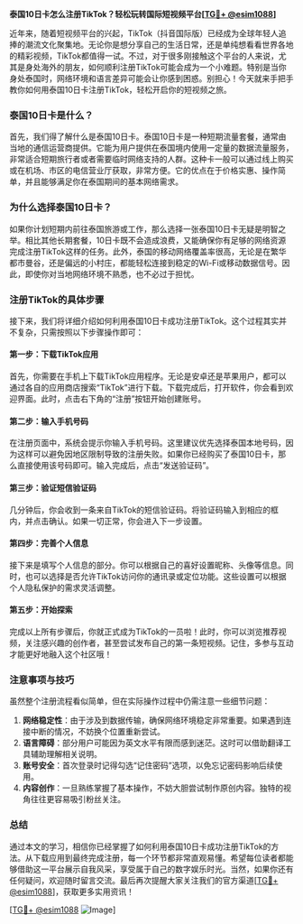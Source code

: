 **泰国10日卡怎么注册TikTok？轻松玩转国际短视频平台[[TG💪+ @esim1088](https://t.me/s/esim1088)]**

近年来，随着短视频平台的兴起，TikTok（抖音国际版）已经成为全球年轻人追捧的潮流文化聚集地。无论你是想分享自己的生活日常，还是单纯想看看世界各地的精彩视频，TikTok都值得一试。不过，对于很多刚接触这个平台的人来说，尤其是身处海外的朋友，如何顺利注册TikTok可能会成为一个小难题。特别是当你身处泰国时，网络环境和语言差异可能会让你感到困惑。别担心！今天就来手把手教你如何用泰国10日卡注册TikTok，轻松开启你的短视频之旅。

### 泰国10日卡是什么？

首先，我们得了解什么是泰国10日卡。泰国10日卡是一种短期流量套餐，通常由当地的通信运营商提供。它能为用户提供在泰国境内使用一定量的数据流量服务，非常适合短期旅行者或者需要临时网络支持的人群。这种卡一般可以通过线上购买或在机场、市区的电信营业厅获取，非常方便。它的优点在于价格实惠、操作简单，并且能够满足你在泰国期间的基本网络需求。

### 为什么选择泰国10日卡？

如果你计划短期内前往泰国旅游或工作，那么选择一张泰国10日卡无疑是明智之举。相比其他长期套餐，10日卡既不会造成浪费，又能确保你有足够的网络资源完成注册TikTok这样的任务。此外，泰国的移动网络覆盖率很高，无论是在繁华都市曼谷，还是偏远的小村庄，都能轻松连接到稳定的Wi-Fi或移动数据信号。因此，即使你对当地网络环境不熟悉，也不必过于担忧。

### 注册TikTok的具体步骤

接下来，我们将详细介绍如何利用泰国10日卡成功注册TikTok。这个过程其实并不复杂，只需按照以下步骤操作即可：

#### 第一步：下载TikTok应用

首先，你需要在手机上下载TikTok应用程序。无论是安卓还是苹果用户，都可以通过各自的应用商店搜索“TikTok”进行下载。下载完成后，打开软件，你会看到欢迎界面。此时，点击右下角的“注册”按钮开始创建账号。

#### 第二步：输入手机号码

在注册页面中，系统会提示你输入手机号码。这里建议优先选择泰国本地号码，因为这样可以避免因地区限制导致的注册失败。如果你已经购买了泰国10日卡，那么直接使用该号码即可。输入完成后，点击“发送验证码”。

#### 第三步：验证短信验证码

几分钟后，你会收到一条来自TikTok的短信验证码。将验证码输入到相应的框内，并点击确认。如果一切正常，你会进入下一步设置。

#### 第四步：完善个人信息

接下来是填写个人信息的部分。你可以根据自己的喜好设置昵称、头像等信息。同时，也可以选择是否允许TikTok访问你的通讯录或定位功能。这些设置可以根据个人隐私保护的需求灵活调整。

#### 第五步：开始探索

完成以上所有步骤后，你就正式成为TikTok的一员啦！此时，你可以浏览推荐视频，关注感兴趣的创作者，甚至尝试发布自己的第一条短视频。记住，多参与互动才能更好地融入这个社区哦！

### 注意事项与技巧

虽然整个注册流程看似简单，但在实际操作过程中仍需注意一些细节问题：

1. **网络稳定性**：由于涉及到数据传输，确保网络环境稳定非常重要。如果遇到连接中断的情况，不妨换个位置重新尝试。
2. **语言障碍**：部分用户可能因为英文水平有限而感到迷茫。这时可以借助翻译工具辅助理解相关说明。
3. **账号安全**：首次登录时记得勾选“记住密码”选项，以免忘记密码影响后续使用。
4. **内容创作**：一旦熟练掌握了基本操作，不妨大胆尝试制作原创内容。独特的视角往往更容易吸引粉丝关注。

### 总结

通过本文的学习，相信你已经掌握了如何利用泰国10日卡成功注册TikTok的方法。从下载应用到最终完成注册，每一个环节都非常直观易懂。希望每位读者都能够借助这一平台展示自我风采，享受属于自己的数字娱乐时光。当然，如果你还有任何疑问，欢迎随时留言交流。最后再次提醒大家关注我们的官方渠道[[TG💪+ @esim1088](https://t.me/s/esim1088)]，获取更多实用资讯！

[[TG💪+ @esim1088](https://t.me/s/esim1088) ![Image](https://i.postimg.cc/4NQfJmqS/Snipaste-2025-05-13-00-14-12.png)]